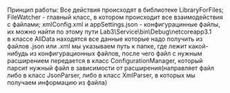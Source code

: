 Принцип работы:
Все действия происходят в библиотеке LibraryForFiles;
FileWatcher - главный класс, в котором происходит все взаимодействия с файлами;
xmlConfig.xml и appSettings.json - конфигурацинные файлы, их можно найти по этому пути Lab3\Service\bin\Debug\netcoreapp3.1\
в классе AllData находятся все данные которые надо получить из файлов .json или .xml
мы указываем путь к папке, где лежит какой-нибудь из конфигурационных файлов, после чего файл с нужным расширением передается в класс ConfigurationManager, который парсит нужный файл в зависимости от расширения(направляет файл либо в класс JsonParser, либо в класс XmlParser, в которых мы получаем информацию из файла)